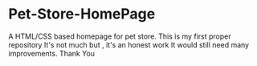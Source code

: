 # Pet-Store-HomePage
A HTML/CSS based homepage for pet store.
This is my first proper repository
It's not much but , it's an honest work
It would still need many improvements.
Thank You
